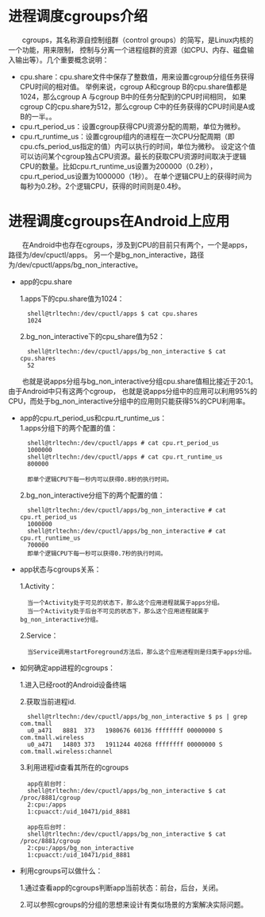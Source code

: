 # 进程调度cgroups介绍

&emsp;&emsp;cgroups，其名称源自控制组群（control groups）的简写，是Linux内核的一个功能，用来限制，
控制与分离一个进程组群的资源（如CPU、内存、磁盘输入输出等）。几个重要概念说明：

* cpu.share：cpu.share文件中保存了整数值，用来设置cgroup分组任务获得CPU时间的相对值。
举例来说，cgroup A和cgroup B的cpu.share值都是1024，那么cgroup A 与cgroup B中的任务分配到的CPU时间相同，
如果cgroup C的cpu.share为512，那么cgroup C中的任务获得的CPU时间是A或B的一半。。
* cpu.rt_period_us：设置cgroup获得CPU资源分配的周期，单位为微秒。 
* cpu.rt_runtime_us：设置cgroup组内的进程在一次CPU分配周期（即cpu.cfs_period_us指定的值）内可以执行的时间，单位为微秒。
设定这个值可以访问某个cgroup独占CPU资源。最长的获取CPU资源时间取决于逻辑CPU的数量。比如cpu.rt_runtime_us设置为200000（0.2秒），cpu.rt_period_us设置为1000000（1秒）。
在单个逻辑CPU上的获得时间为每秒为0.2秒。2个逻辑CPU，获得的时间则是0.4秒。


# 进程调度cgroups在Android上应用
   
&emsp;&emsp;在Android中也存在cgroups，涉及到CPU的目前只有两个，一个是apps，路径为/dev/cpuctl/apps。
   另一个是bg_non_interactive，路径为/dev/cpuctl/apps/bg_non_interactive。
    
* app的cpu.share

    1.apps下的cpu.share值为1024：
    
        shell@trltechn:/dev/cpuctl/apps $ cat cpu.shares                               
        1024
        
    2.bg_non_interactive下的cpu_share值为52：
    
        shell@trltechn:/dev/cpuctl/apps/bg_non_interactive $ cat cpu.shares            
        52    
        
&emsp;&emsp;也就是说apps分组与bg_non_interactive分组cpu.share值相比接近于20:1。由于Android中只有这两个cgroup，
也就是说apps分组中的应用可以利用95%的CPU，而处于bg_non_interactive分组中的应用则只能获得5%的CPU利用率。 
 
* app的cpu.rt_period_us和cpu.rt_runtime_us：    
    1.apps分组下的两个配置的值：
    
        shell@trltechn:/dev/cpuctl/apps # cat cpu.rt_period_us
        1000000
        shell@trltechn:/dev/cpuctl/apps # cat cpu.rt_runtime_us
        800000
        
        即单个逻辑CPU下每一秒内可以获得0.8秒的执行时间。
        
    2.bg_non_interactive分组下的两个配置的值：
    
        shell@trltechn:/dev/cpuctl/apps/bg_non_interactive # cat cpu.rt_period_us 
        1000000
        shell@trltechn:/dev/cpuctl/apps/bg_non_interactive # cat cpu.rt_runtime_us
        700000
        即单个逻辑CPU下每一秒可以获得0.7秒的执行时间。
        
* app状态与cgroups关系：
    
    1.Activity：
         
        当一个Activity处于可见的状态下，那么这个应用进程就属于apps分组。   
        当一个Activity处于后台不可见的状态下，那么这个应用进程就属于bg_non_interactive分组。     
        
    2.Service： 
            
        当Service调用startForeground方法后，那么这个应用进程则是归类于apps分组。
        
* 如何确定app进程的cgroups：

    1.进入已经root的Android设备终端
    
    2.获取当前进程id.
    
        shell@trltechn:/dev/cpuctl/apps/bg_non_interactive $ ps | grep com.tmall       
        u0_a471   8881  373   1980676 60136 ffffffff 00000000 S com.tmall.wireless
        u0_a471   14803 373   1911244 40268 ffffffff 00000000 S com.tmall.wireless:channel
        
    3.利用进程id查看其所在的cgroups
        
        app在前台时：
        shell@trltechn:/dev/cpuctl/apps/bg_non_interactive $ cat /proc/8881/cgroup     
        2:cpu:/apps
        1:cpuacct:/uid_10471/pid_8881
    
        app在后台时：
        shell@trltechn:/dev/cpuctl/apps/bg_non_interactive $ cat /proc/8881/cgroup
        2:cpu:/apps/bg_non_interactive
        1:cpuacct:/uid_10471/pid_8881
        
* 利用cgroups可以做什么：

    1.通过查看app的cgroups判断app当前状态：前台，后台，关闭。
    
    2.可以参照cgroups的分组的思想来设计有类似场景的方案解决实际问题。
    